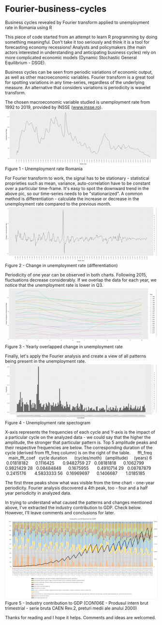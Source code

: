 # Fourier-business-cycles
Business cycles revealed by Fourier transform applied to unemployment rate in Romania using R

This piece of code started from an attempt to learn R programming by doing something meaningful. Don't take it too seriously and think it is a tool for forecasting economy recessions! Analysts and policymakers (the main actors interested in understanding and anticipating business cycles) rely on more complicated economic models (Dynamic Stochastic General Equilibrium - DSGE).

Business cycles can be seen from periodic variations of economic output, as well as other macroeconomic variables. Fourier transform is a great tool for spotting variations in any time-series, regardless of the underlying measure. An alternative that considers variations is periodicity is wavelet transform.

The chosen macroeconomic variable studied is unemployment rate from 1992 to 2019, provided by INSSE (www.insse.ro). 
![Alt text](doc/fig1_Unempl_Rate.jpg?raw=true "Unemployment rate Romania")
Figure 1 - Unemployment rate Romania

For Fourier transform to work, the signal has to be stationary - statistical proprieties such as mean, variance, auto-correlation have to be constant over a particular time-frame. It's easy to spot the downward trend in the above pic, so our time-series needs to be "stationarized". A common method is differentiation - calculate the increase or decrease in the unemployment rate compared to the previous month.
![Alt text](doc/fig2_Change_in_unempl_rate.jpg?raw=true "Change in unemployment rate")
Figure 2 - Change in unemployment rate (differentiation)

Periodicity of one year can be observed in both charts. Following 2015, fluctuations decrease considerably. If we overlap the data for each year, we notice that the unemployment rate is lower in Q3. 
![Alt text](doc/fig3_Unempl_Rate_overlap.jpg?raw=true "Overlapped unemployment rate")
Figure 3 - Yearly overlapped change in unemployment rate

Finally, let's apply the Fourier analysis and create a view of all patterns being present in the unemployment rate.
![Alt text](doc/fig4_Fourier_unempl_rate.jpg?raw=true "Spectogram")
Figure 4 - Unemployment rate spectogram

X-axis represents the frequencies of each cycle and Y-axis is the impact of a particular cycle on the analyzed data - we could say that the higher the amplitude, the stronger that particular pattern is.
Top 5 amplitude peaks and their respective frequencies are below. The corresponding duration of the cycle (derived from fft_freq column) is on the right of the table.
     fft_freq        main_fft_coef   cycle duration
     (cycles/moth)   (amplitude)     (years)
6    0.01818182      0.1116425       0.9482759
27   0.08181818      0.1062799       0.9821429
28   0.08484848      0.1675955       0.4910714
29   0.08787879      0.2415176       4.5833333
56   0.16969697      0.1406687       1.0185185

The first three peaks show what was visible from the time chart - one-year periodicity. Fourier analysis discovered a 4th peak, too - four and a half year periodicity in analyzed data. 

In trying to understand what caused the patterns and changes mentioned above, I've extracted the industry contribution to GDP. Check below. However, I'll leave comments and conclusions for later.
![Alt text](doc/fig5_Industry_contrib_GDP.png?raw=true "Industry contribution to GDP")
Figure 5 - Industry contribution to GDP (CON106E - Produsul intern brut trimestrial - serie bruta CAEN Rev.2, preturi medii ale anului 2000)

Thanks for reading and I hope it helps. Comments and ideas are welcomed.
